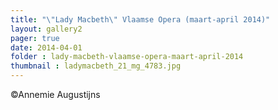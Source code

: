 ```yaml
---
title: "\"Lady Macbeth\" Vlaamse Opera (maart-april 2014)" 
layout: gallery2 
pager: true
date: 2014-04-01
folder : lady-macbeth-vlaamse-opera-maart-april-2014
thumbnail : ladymacbeth_21_mg_4783.jpg
---
```

©Annemie Augustijns

